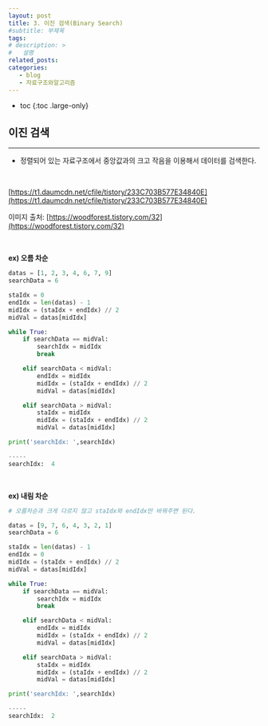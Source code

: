 ```yaml
---
layout: post
title: 3. 이진 검색(Binary Search)
#subtitle: 부제목
tags: 
# description: >
#   설명
related_posts:
categories:
   - blog
   - 자료구조와알고리즘
---
```


* toc
{:toc .large-only}

## 이진 검색

---

- 정렬되어 있는 자료구조에서 중앙값과의 크고 작음을 이용해서 데이터를 검색한다.

<br>

[https://t1.daumcdn.net/cfile/tistory/233C703B577E34840E](https://t1.daumcdn.net/cfile/tistory/233C703B577E34840E)

이미지 출처: [https://woodforest.tistory.com/32](https://woodforest.tistory.com/32)

<br>

**ex) 오름 차순**

```python
datas = [1, 2, 3, 4, 6, 7, 9]
searchData = 6

staIdx = 0
endIdx = len(datas) - 1
midIdx = (staIdx + endIdx) // 2
midVal = datas[midIdx]

while True:
    if searchData == midVal:
        searchIdx = midIdx
        break

    elif searchData < midVal:
        endIdx = midIdx
        midIdx = (staIdx + endIdx) // 2
        midVal = datas[midIdx]

    elif searchData > midVal:
        staIdx = midIdx
        midIdx = (staIdx + endIdx) // 2
        midVal = datas[midIdx]

print('searchIdx: ',searchIdx)

-----
searchIdx:  4
```

<br>

**ex) 내림 차순**

```python
# 오름차순과 크게 다르지 않고 staIdx와 endIdx만 바꿔주면 된다.

datas = [9, 7, 6, 4, 3, 2, 1]
searchData = 6

staIdx = len(datas) - 1
endIdx = 0
midIdx = (staIdx + endIdx) // 2
midVal = datas[midIdx]

while True:
    if searchData == midVal:
        searchIdx = midIdx
        break

    elif searchData < midVal:
        endIdx = midIdx
        midIdx = (staIdx + endIdx) // 2
        midVal = datas[midIdx]

    elif searchData > midVal:
        staIdx = midIdx
        midIdx = (staIdx + endIdx) // 2
        midVal = datas[midIdx]

print('searchIdx: ',searchIdx)

-----
searchIdx:  2
```